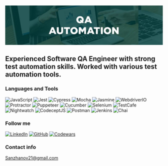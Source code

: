 [![Header](https://github.com/Sanzhanov/Sanzhanov/blob/main/assets/QA-Automation.png)](https://www.linkedin.com/in/sanzhanov/)

## Experienced Software QA Engineer with strong test automation skills. Worked with various test automation tools.


### Languages and Tools
![JavaScript](https://img.shields.io/badge/-JavaScript-285E5D?style=for-the-badge&logo=javascript)
![Jest](https://img.shields.io/badge/-Jest-285E5D?style=for-the-badge&logo=Jest)
![Cypress](https://img.shields.io/badge/-Cypress-285E5D?style=for-the-badge&logo=Cypress)
![Mocha](https://img.shields.io/badge/-Mocha-285E5D?style=for-the-badge&logo=Mocha)
![Jasmine](https://img.shields.io/badge/-Jasmine-285E5D?style=for-the-badge&logo=Jasmine)
![WebdriverIO](https://img.shields.io/badge/-WebdriverIO-285E5D?style=for-the-badge&logo=Webdriverio)
![Protractor](https://img.shields.io/badge/-Protractor-285E5D?style=for-the-badge&logo=Protractor)
![Puppeteer](https://img.shields.io/badge/-Puppeteer-285E5D?style=for-the-badge&logo=Puppeteer)
![Cucumber](https://img.shields.io/badge/-Cucumber-285E5D?style=for-the-badge&logo=Cucumber)
![Selenium](https://img.shields.io/badge/-Selenium-285E5D?style=for-the-badge&logo=Selenium)
![TestCafe](https://img.shields.io/badge/-TestCafe-285E5D?style=for-the-badge&logo=TestCafe)
![Nightwatch](https://img.shields.io/badge/-Nightwatch-285E5D?style=for-the-badge&logo=NightwatchJS)
![CodeceptJS](https://img.shields.io/badge/-CodeceptJS-285E5D?style=for-the-badge&logo=CodeceptJS)
![Postman](https://img.shields.io/badge/-Postman-285E5D?style=for-the-badge&logo=Postman)
![Jenkins](https://img.shields.io/badge/-Jenkins-285E5D?style=for-the-badge&logo=Jenkins)
![Chai](https://img.shields.io/badge/-Chai-285E5D?style=for-the-badge&logo=Chai)

### Follow me
[![LinkedIn](https://img.shields.io/badge/-LinkedIn-285E5D?style=for-the-badge&logo=LinkedIn)](https://www.linkedin.com/in/sanzhanov/)
[![GitHub](https://img.shields.io/badge/-GitHub-285E5D?style=for-the-badge&logo=GitHub)](https://github.com/Sanzhanov)
[![Codewars](https://img.shields.io/badge/-Codewars-285E5D?style=for-the-badge&logo=Codewars)](https://www.codewars.com/users/Aleksandr%20Sanzhanov)

 ### Contact info
  Sanzhanov21@gmail.com